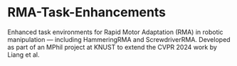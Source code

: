# RMA-Task-Enhancements
Enhanced task environments for Rapid Motor Adaptation (RMA) in robotic manipulation — including HammeringRMA and ScrewdriverRMA. Developed as part of an MPhil project at KNUST to extend the CVPR 2024 work by Liang et al.

